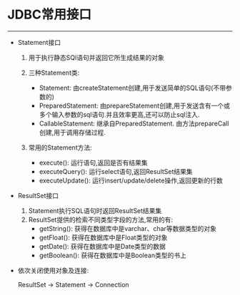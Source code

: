 # JDBC常用接口
---
- Statement接口

    1. 用于执行静态SQl语句并返回它所生成结果的对象

    2. 三种Statement类:
        - Statement: 由createStatement创建,用于发送简单的SQL语句(不带参数的)
        - PreparedStatement: 由prepareStatement创建,用于发送含有一个或多个输入参数的sql语句.并且效率更高,还可以防止sql注入.
        - CallableStatement: 继承自PreparedStatement. 由方法prepareCall创建,用于调用存储过程.
        
    3. 常用的Statement方法:
        - execute(): 运行语句,返回是否有结果集
        - executeQuery(): 运行select语句,返回ResultSet结果集
        - executeUpdate(): 运行insert/update/delete操作,返回更新的行数
        
        
- ResultSet接口
    1. Statement执行SQL语句时返回ResultSet结果集
    2. ResultSet提供的检索不同类型字段的方法,常用的有:
        - getString(): 获得在数据库中是varchar、char等数据类型的对象
        - getFloat(): 获得在数据库中是Float类型的对象
        - getDate(): 获得在数据库中是Date类型的数据
        - getBoolean(): 获得在数据库中是Boolean类型的书上
        
- 依次关闭使用对象及连接:
    
    ResultSet -> Statement -> Connection